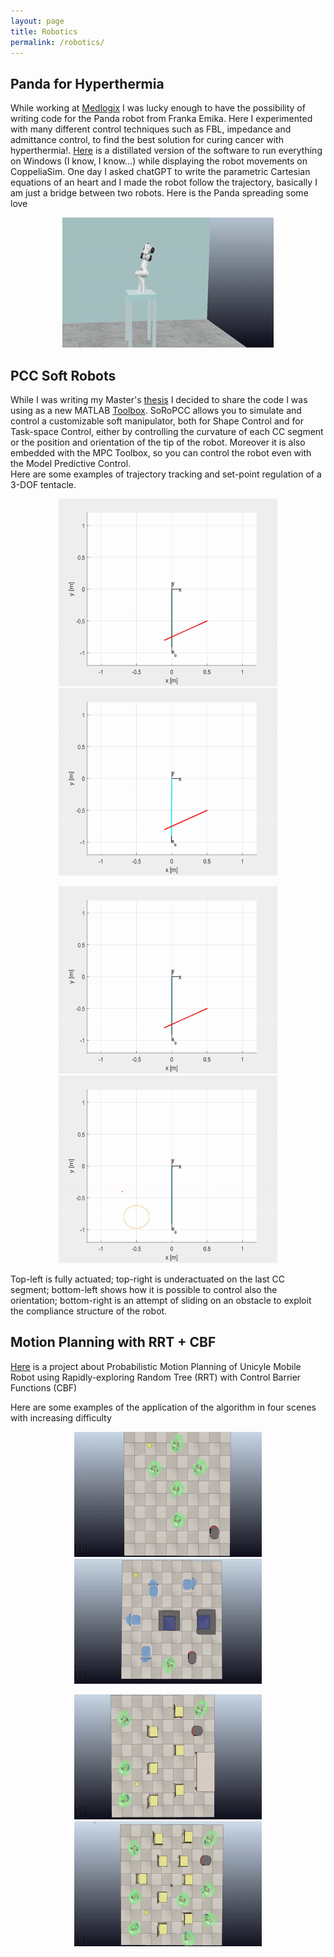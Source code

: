 ```yaml
---
layout: page
title: Robotics
permalink: /robotics/
---
```

<!-- Google tag (gtag.js) -->
<script async src="https://www.googletagmanager.com/gtag/js?id=G-PQFC01D0LX"></script>
<script>
  window.dataLayer = window.dataLayer || [];
  function gtag(){dataLayer.push(arguments);}
  gtag('js', new Date());

  gtag('config', 'G-PQFC01D0LX');
</script>

## Panda for Hyperthermia
While working at [Medlogix](https://www.albahyperthermia.com/) I was lucky enough to have the possibility of writing code for the Panda robot from Franka Emika. Here I experimented with many different control techniques such as FBL, impedance and admittance control, to find the best solution for curing cancer with hyperthermia!. [Here](https://github.com/Emanuele-n/panda-win) is a distillated version of the software to run everything on Windows (I know, I know...) while displaying the robot movements on CoppeliaSim. 
One day I asked chatGPT to write the parametric Cartesian equations of an heart and I made the robot follow the trajectory, basically I am just a bridge between two robots. Here is the Panda spreading some love
<p align="center">
	<img src="/media/love_trajectory.gif"/>
</p>
<!-- <small>Last Update: January, 2023</small>  -->

## PCC Soft Robots
While I was writing my Master's [thesis](https://drive.google.com/file/d/1wzDfhW_K8pfrNxatST2SaEYtEBRyG7u8/view?usp=share_link) I decided to share the code I was using as a new MATLAB [Toolbox](https://www.mathworks.com/matlabcentral/fileexchange/104060-soropcc). SoRoPCC  allows you to simulate and control a customizable soft manipulator, both for Shape Control and for Task-space Control, either by controlling the curvature of each CC segment or the position and orientation of the tip of the robot. Moreover it is also embedded with the MPC Toolbox, so you can control the robot even with the Model Predictive Control.<br/>
Here are some examples of trajectory tracking and set-point regulation of a 3-DOF tentacle.

<p align="center">
	<img src="/media/track_fully.gif" width="350" height="300"/>
	<img src="/media/track_under.gif" width="350" height="300"/>
</p>

<p align="center">
	<img src="/media/track_plus_alpha.gif" width="350" height="300"/>
	<img src="/media/reg_obstacle.gif" width="350" height="300"/>
</p>

Top-left is fully actuated; top-right is underactuated on the last CC segment; bottom-left shows how it is possible to control also the orientation; bottom-right is an attempt of sliding on an obstacle to exploit the compliance structure of the robot.



## Motion Planning with RRT + CBF 
[Here](https://github.com/Emanuele-n/Enhancing-kinodynamic-RRT-using-CBF-based-steering) is a project about Probabilistic Motion Planning of Unicyle Mobile Robot using Rapidly-exploring Random Tree (RRT) with Control Barrier Functions (CBF)

Here are some examples of the application of the algorithm in four scenes with increasing difficulty
<p align="center">
	<img src="/media/scene1.gif" width="300" height="200"/>
	<img src="/media/scene2.gif" width="300" height="200"/>
</p>

<p align="center">
	<img src="/media/scene3.gif" width="300" height="200"/>
	<img src="/media/scene4.gif" width="300" height="200"/>
</p>

